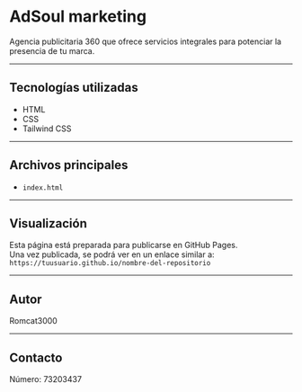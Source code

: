 # AdSoul marketing

Agencia publicitaria 360 que ofrece servicios integrales para potenciar la presencia de tu marca.

---

## Tecnologías utilizadas

- HTML
- CSS
- Tailwind CSS

---

## Archivos principales

- `index.html`

---

## Visualización

Esta página está preparada para publicarse en GitHub Pages.  
Una vez publicada, se podrá ver en un enlace similar a:  
`https://tuusuario.github.io/nombre-del-repositorio`

---

## Autor

Romcat3000

---

## Contacto

Número: 73203437
